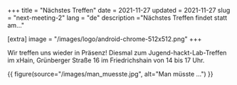 +++
title = "Nächstes Treffen"
date = 2021-11-27
updated = 2021-11-27
slug = "next-meeting-2"
lang = "de"
description ="Nächstes Treffen findet statt am..."

[extra]
image = "/images/logo/android-chrome-512x512.png"
+++

Wir treffen uns wieder in Präsenz! Diesmal zum Jugend-hackt-Lab-Treffen im
xHain, Grünberger Straße 16 im Friedrichshain von 14 bis 17 Uhr.

{{ figure(source="/images/man_muesste.jpg", alt="Man müsste …") }}
